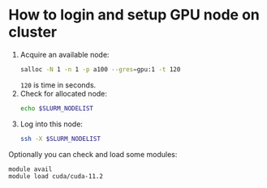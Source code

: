# How to login and setup GPU node on cluster

1. Acquire an available node:
   ```sh
   salloc -N 1 -n 1 -p a100 --gres=gpu:1 -t 120
   ```
   `120` is time in seconds.
2. Check for allocated node:
   ```sh
   echo $SLURM_NODELIST
   ```
3. Log into this node:
   ```sh
   ssh -X $SLURM_NODELIST
   ```

Optionally you can check and load some modules:

```sh
module avail
module load cuda/cuda-11.2
```
